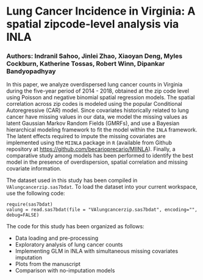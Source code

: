 # Lung Cancer Incidence in Virginia: A spatial zipcode-level analysis via INLA
### Authors: Indranil Sahoo, Jinlei Zhao, Xiaoyan Deng, Myles Cockburn, Katherine Tossas, Robert Winn, Dipankar Bandyopadhyay

In this paper, we analyze overdispersed lung cancer counts in Virginia during the five-year period of 2014 - 2018, obtained at the zip code level using Poisson and negative binomial spatial regression models. The spatial correlation across zip codes is modeled using the popular Conditional Autoregressive (CAR) model. Since covariates historically related to lung cancer have missing values in our data, we model the missing values as latent Gaussian Markov Random Fields (GMRFs), and use a Bayesian hierarchical modeling framework to fit the model within the `INLA` framework. The latent effects required to impute the missing covariates are implemented using the `MIINLA` package in `R` (available from Github repository at https://github.com/becarioprecario/MIINLA). Finally, a comparative study among models has been performed to identify the best model in the presence of overdispersion, spatial correlation and missing covariate information. 

The dataset used in this study has been compiled in `VAlungcancerzip.sas7bdat`. To load the dataset into your current workspace, use the following code: 
```{r}
require(sas7bdat)
valung = read.sas7bdat(file = "VAlungcancerzip.sas7bdat", encoding="", debug=FALSE)
```
The code for this study has been organized as follows: 
* Data loading and pre-processing
* Exploratory analysis of lung cancer counts
* Implementing GLM in INLA with simultaneous missing covariates imputation
* Plots from the manuscript
* Comparison with no-imputation models
